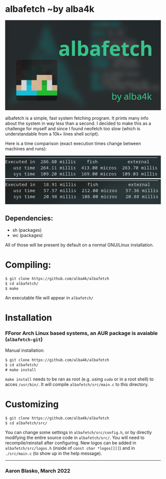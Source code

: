 # albafetch ~by alba4k

![intro](images/albafetch.png)

albafetch is a simple, fast system fetching program. It prints many info about the system in way less than a second. I decided to make this as a challenge for myself and since I found neofetch too slow (which is understandable from a 10k+ lines shell script).

Here is a time comparison (exact execution times change between machines and runs):

![neofetch](images/time_neofetch.png)
![albafetch](images/time_albafetch.png)

## Dependencies:
* sh (packages)
* wc (packages)

All of those will be present by default on a normal GNU/Linux installation.

# Compiling:
```shell
$ git clone https://github.com/alba4k/albafetch
$ cd albafetch/
$ make
```
An executable file will appear in `albafetch/`

# Installation
### FForor Arch Linux based systems, an AUR package is avaiable (`albafetch-git`)

Manual installation:

```
$ git clone https://github.com/alba4k/albafetch
$ cd albafetch/
# make install
```

`make install` needs to be ran as root (e.g. using `sudo` or in a root shell) to acces `/usr/bin/`. It will compile `albafetch/src/main.c` to this directory.



# Customizing
```
$ git clone https://github.com/alba4k/albafetch
$ cd albafetch/src/ 
```
You can change some settings in `albafetch/src/config.h`, or by directly modifying the entire source code in `albafetch/src/`. You will need to recompile/reinstall after configuring. New logos can be added in `albafetch/src/logos.h` (inside of `const char *logos[][]`) and in `./src/main.c` (to show up in the help message).

---

### Aaron Blasko, March 2022
